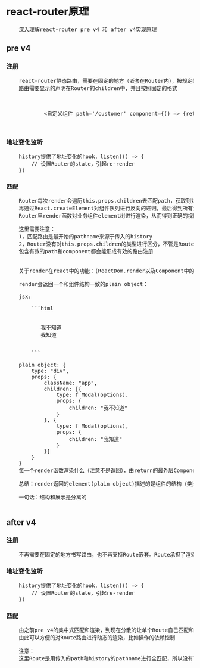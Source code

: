 # react-router原理
<pre>
    深入理解react-router pre v4 和 after v4实现原理
</pre>
## pre v4
### 注册
<pre>
    react-router静态路由，需要在固定的地方（嵌套在Router内），按规定的格式(要有固定的属性)进行注册。
    路由需要显示的声明在Router的children中，并且按照固定的格式
    <Router history={history}>
        <Route path='/' component={App}>
            <Route path='/list' component={List}></Route>
            <自定义组件 path='/customer' component={() => {return '自定义组件'}}> </自定义组件>
        </Route>
    </Router>
</pre>

### 地址变化监听
<pre>
    history提供了地址变化的hook，listen(() => {
        // 设置Router的state，引起re-render
    })
</pre>
### 匹配
<pre>
    Router每次render会遍历this.props.children去匹配path，获取到对应的业务组件component，最后生成一个队列。
    再通过React.createElement对组件队列进行反向的递归，最后得到所有业务组件的element树。
    Router里render函数对业务组件element树进行渲染，从而得到正确的视图。

    这里需要注意：
    1，匹配路由是最开始的pathname来源于传入的history
    2，Router没有对this.props.children的类型进行区分，不管是Route还是自定义一个Component，只要使用时传入props
    包含有效的path和component都会能形成有效的路由注册


    关于render在react中的功能：(ReactDom.render以及Component中的render)

    render会返回一个和组件结构一致的plain object：

    jsx:

        ```html
        <div className="app" >
           <Modal>我不知道</Modal>
           <Modal>我知道</Modal>
        </div>
        ```

    plain object: {
        type: "div",
        props: {
            className: "app",
            children: [{
                type: f Modal(options),
                props: {
                    children: "我不知道"
                }
            }, {
                type: f Modal(options),
                props: {
                    children: "我知道"
                }
            }]
        }
    }
    每一个render函数渲染什么（注意不是返回），由return的最外层Component的返回决定，以此形成一个递归，直到遇到dom element这些。（类别redux中间件的组织方式）

    总结：render返回的element(plain object)描述的是组件的结构（类比数据库里的表）；render中最外层Component相当于一个函数，它的返回决定了渲染的内容

    一句话：结构和展示是分离的

</pre>


## after v4

### 注册
<pre>
    不再需要在固定的地方书写路由，也不再支持Route嵌套。Route承担了渲染业务组件的功能
</pre>

### 地址变化监听

<pre>
    history提供了地址变化的hook，listen(() => {
        // 设置Router的state，引起re-render
    })
</pre>

### 匹配

<pre>
    由之前pre v4的集中式匹配和渲染，到现在分散的让单个Route自己匹配和渲染；
    由此可以方便的对Route路由进行动态的渲染，比如操作的依赖控制

    注意：
    这里Route是用传入的path和history的pathname进行全匹配，所以没有了Route的嵌套
</pre>
